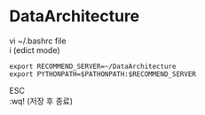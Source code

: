 # DataArchitecture

vi ~/.bashrc file   
i (edict mode)
```
export RECOMMEND_SERVER=~/DataArchitecture
export PYTHONPATH=$PATHONPATH:$RECOMMEND_SERVER
```
ESC   
:wq! (저장 후 종료)
